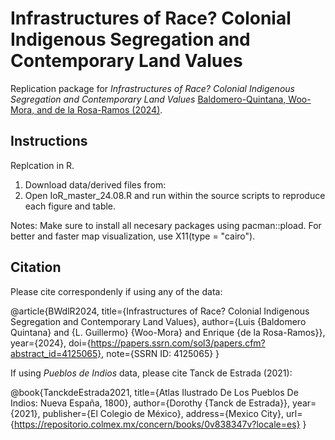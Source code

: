 # Infrastructures of Race? Colonial Indigenous Segregation and Contemporary Land Values

Replication package for *Infrastructures of Race? Colonial Indigenous Segregation and Contemporary Land Values* [Baldomero-Quintana, Woo-Mora, and de la Rosa-Ramos (2024)](https://papers.ssrn.com/sol3/papers.cfm?abstract_id=4125065).

## Instructions

Replcation in R. 

1. Download data/derived files from:
2. Open IoR_master_24.08.R and run within the source scripts to reproduce each figure and table.

Notes: Make sure to install all necesary packages using pacman::pload. For better and faster map visualization, use X11(type = "cairo").

## Citation

Please cite correspondenly if using any of the data: 

@article{BWdlR2024,
  title={Infrastructures of Race? Colonial Indigenous Segregation and Contemporary Land Values},
  author={Luis {Baldomero Quintana} and {L. Guillermo} {Woo-Mora} and Enrique {de la Rosa-Ramos}},
  year={2024},
  doi={https://papers.ssrn.com/sol3/papers.cfm?abstract_id=4125065},
  note={SSRN ID: 4125065}
}

If using *Pueblos de Indios* data, please cite Tanck de Estrada (2021):

@book{TanckdeEstrada2021,
  title={Atlas Ilustrado De Los Pueblos De Indios: Nueva España, 1800},
  author={Dorothy {Tanck de Estrada}},
  year={2021},
  publisher={El Colegio de México},
  address={Mexico City},
  url={https://repositorio.colmex.mx/concern/books/0v838347v?locale=es}
}
